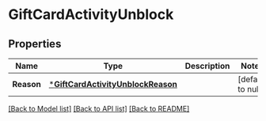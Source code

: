 # GiftCardActivityUnblock

## Properties

 Name       | Type                                                                   | Description | Notes             
------------|------------------------------------------------------------------------|-------------|-------------------
 **Reason** | [***GiftCardActivityUnblockReason**](GiftCardActivityUnblockReason.md) |             | [default to null] 

[[Back to Model list]](../README.md#documentation-for-models) [[Back to API list]](../README.md#documentation-for-api-endpoints) [[Back to README]](../README.md)

